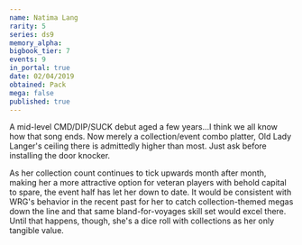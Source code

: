 ```yaml
---
name: Natima Lang
rarity: 5
series: ds9
memory_alpha:
bigbook_tier: 7
events: 9
in_portal: true
date: 02/04/2019
obtained: Pack
mega: false
published: true
---
```


A mid-level CMD/DIP/SUCK debut aged a few years...I think we all know how that song ends. Now merely a collection/event combo platter, Old Lady Langer's ceiling there is admittedly higher than most. Just ask before installing the door knocker.

As her collection count continues to tick upwards month after month, making her a more attractive option for veteran players with behold capital to spare, the event half has let her down to date. It would be consistent with WRG's behavior in the recent past for her to catch collection-themed megas down the line and that same bland-for-voyages skill set would excel there. Until that happens, though, she's a dice roll with collections as her only tangible value.
